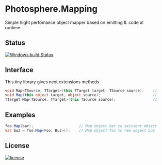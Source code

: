 # Photosphere.Mapping
Simple hight perfomance object mapper based on emitting IL code at runtime.

## Status
[![Windows build Status](https://ci.appveyor.com/api/projects/status/github/sunloving/photosphere-mapping?retina=true&svg=true)](https://ci.appveyor.com/project/sunloving/photosphere-mapping)

## Interface
This tiny library gives next extensions methods
``` C#
void Map<TSource, TTarget>(this TTarget target, TSource source);    // Map from existent object to another one.
void Map(this object target, object source);                        // Map from existent object to another one.
TTarget Map<TSource, TTarget>(this TSource source);                 // Map from existent object to new object.
```

## Examples
``` C#
foo.Map(bar);                     // Map object bar to existent object foo
var buz = foo.Map<Foo, Buz>();    // Map object foo to new object buz
```

## License
[![license](https://img.shields.io/github/license/mashape/apistatus.svg?maxAge=2592000)]()
